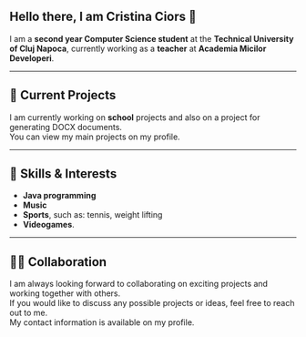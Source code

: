 ## Hello there, I am Cristina Ciors 👋

I am a **second year Computer Science student** at the **Technical University of Cluj Napoca**, currently working as a **teacher** at **Academia Micilor Developeri**. 

---

## 🔭 Current Projects  
I am currently working on **school** projects and also on a project for generating DOCX documents.  
You can view my main projects on my profile.

---

## 🌱 Skills & Interests  
- **Java programming**  
- **Music**  
- **Sports**, such as: tennis, weight lifting  
- **Videogames**.

---

## 👨‍💻 Collaboration  
I am always looking forward to collaborating on exciting projects and working together with others.  
If you would like to discuss any possible projects or ideas, feel free to reach out to me.  
My contact information is available on my profile.
